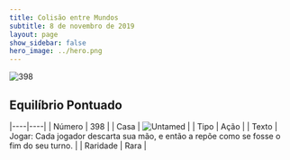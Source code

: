 ```yaml
---
title: Colisão entre Mundos
subtitle: 8 de novembro de 2019
layout: page
show_sidebar: false
hero_image: ../hero.png
---
```


![398](https://cdn.keyforgegame.com/media/card_front/pt/452_398_3XFW5R3V677V_pt.png)

## Equilíbrio Pontuado

|----|----|
| Número | 398 |
| Casa | ![Untamed](https://archonarcana.com/images/thumb/b/bd/Untamed.png/22px-Untamed.png "Indomados") |
| Tipo | Ação |
| Texto | Jogar: Cada jogador descarta sua mão, e então a repõe como se fosse o fim do seu turno. |
| Raridade | Rara |
